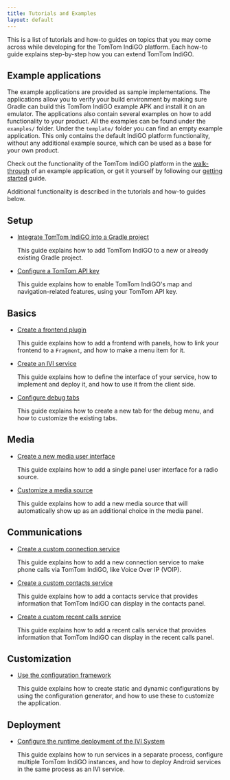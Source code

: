 ```yaml
---
title: Tutorials and Examples
layout: default
---
```


This is a list of tutorials and how-to guides on topics that you may come across while developing 
for the TomTom IndiGO platform. Each how-to guide explains step-by-step how you can extend 
TomTom IndiGO.


## Example applications

The example applications are provided as sample implementations. The applications allow you to 
verify your build environment by making sure Gradle can build this TomTom IndiGO example APK and 
install it on an emulator. The applications also contain several examples on how to add 
functionality to your product. All the examples can be found under the `examples/` folder. Under 
the `template/` folder you can find an empty example application. This only contains the default 
IndiGO platform functionality, without any additional example source, which can be used as a base 
for your own product.

Check out the functionality of the TomTom IndiGO platform in the 
[walk-through](/tomtom-indigo/documentation/platform-overview/example-apps) of an example 
application, or get it yourself by following our 
[getting started](/tomtom-indigo/documentation/getting-started/introduction)
guide.

Additional functionality is described in the tutorials and how-to guides below.

## Setup

- [Integrate TomTom IndiGO into a Gradle project](/tomtom-indigo/documentation/tutorials-and-examples/setup/integrate-tomtom-indigo-into-a-gradle-project)

  This guide explains how to add TomTom IndiGO to a new or already existing Gradle project.

- [Configure a TomTom API key](/tomtom-indigo/documentation/tutorials-and-examples/setup/configure-a-tomtom-api-key)

  This guide explains how to enable TomTom IndiGO's map and navigation-related features, using your 
  TomTom API key.

## Basics

- [Create a frontend plugin](/tomtom-indigo/documentation/tutorials-and-examples/basics/create-a-frontend-plugin)

  This guide explains how to add a frontend with panels, how to link your frontend to a `Fragment`,
  and how to make a menu item for it.

- [Create an IVI service](/tomtom-indigo/documentation/tutorials-and-examples/basics/create-an-ivi-service)

  This guide explains how to define the interface of your service, how to implement and deploy it,
  and how to use it from the client side.

- [Configure debug tabs](/tomtom-indigo/documentation/tutorials-and-examples/basics/configure-debug-tabs)

  This guide explains how to create a new tab for the debug menu, and how to customize the existing
  tabs.

## Media

- [Create a new media user interface](/tomtom-indigo/documentation/tutorials-and-examples/media/create-a-new-media-user-interface)

  This guide explains how to add a single panel user interface for a radio source.

- [Customize a media source](/tomtom-indigo/documentation/tutorials-and-examples/media/customize-a-media-source)

  This guide explains how to add a new media source that will automatically show up as an additional
  choice in the media panel.

## Communications

- [Create a custom connection service](/tomtom-indigo/documentation/tutorials-and-examples/communications/create-a-custom-connection-service)

  This guide explains how to add a new connection service to make phone calls via TomTom IndiGO, 
  like Voice Over IP (VOIP).

- [Create a custom contacts service](/tomtom-indigo/documentation/tutorials-and-examples/communications/create-a-custom-contacts-service)

  This guide explains how to add a contacts service that provides information that TomTom IndiGO can
  display in the contacts panel.

- [Create a custom recent calls service](/tomtom-indigo/documentation/tutorials-and-examples/communications/create-a-custom-recentcalls-service)

  This guide explains how to add a recent calls service that provides information that TomTom 
  IndiGO can display in the recent calls panel.

## Customization

- [Use the configuration framework](/tomtom-indigo/documentation/tutorials-and-examples/customization/use-the-configuration-framework)

  This guide explains how to create static and dynamic configurations by using the configuration
  generator, and how to use these to customize the application.
  
## Deployment

- [Configure the runtime deployment of the IVI System](/tomtom-indigo/documentation/tutorials-and-examples/deployment/configure-the-runtime-deployment-of-the-ivi-system)

  This guide explains how to run services in a separate process, configure multiple TomTom IndiGO
  instances, and how to deploy Android services in the same process as an IVI service.
